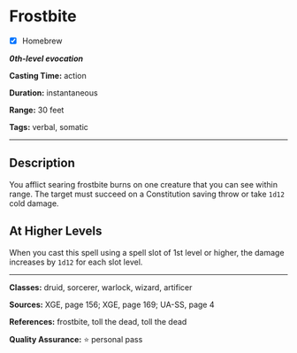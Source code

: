 # Frostbite

- [x] Homebrew

***0th-level evocation***

**Casting Time:** action

**Duration:** instantaneous

**Range:** 30 feet

**Tags:** verbal, somatic

---

## Description
You afflict searing frostbite burns on one creature that you can see within range.
The target must succeed on a Constitution saving throw or take `1d12` cold damage.

## At Higher Levels
When you cast this spell using a spell slot of 1st level or higher, the damage increases by `1d12` for each slot level.

---

**Classes:** druid, sorcerer, warlock, wizard, artificer

**Sources:** XGE, page 156; XGE, page 169; UA-SS, page 4

**References:** frostbite, toll the dead, toll the dead

**Quality Assurance:** :star: personal pass

